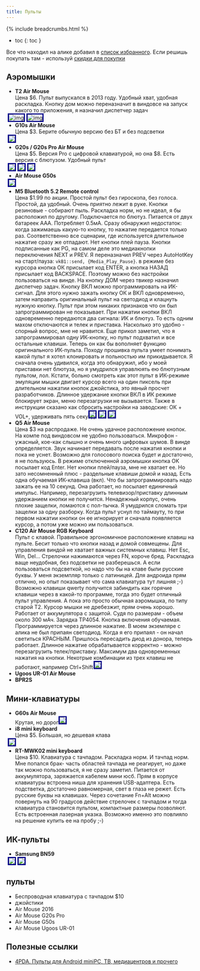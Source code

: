 ```yaml
---
title: Пульты
---
```

{% include breadcrumbs.html %}


<style>
ul li img {
  display: inline;
  border: 3px solid darkblue;
  max-height: 300px;
  width: auto;
  position: relative;
  left: -20px;
  margin: auto;
}
</style>

- toc
{: toc }


Все что находил на алике добавил в [список избранного](https://www.aliexpress.com/p/wishlist/shareReflux.html?groupId=xet8nB20ye162%2Bx176OYvyKcbz8H075XEjM%2FVz60i08%3D). Если решишь покупать там - используй [скидки для покупки](../r/ali.md)

## Аэромышки
- **T2 Air Mouse**  
  Цена $6. Пульт выпускался в 2013 году. Удобный хват, удобная раскладка. Кнопку дом можно переназначит в виндовсе на запуск какого то приложения, я назначил диспетчер задач  
  ![img](./remotecontrol/remote_T2_A008.jpg) ![img](./remotecontrol/remote_T2_A008__1.jpg)
- **G10s Air Mouse**  
  Цена $3. Берите обычную версию без БТ и без подсветки  
  ![](remotecontrol/remote_g10s.webp)
- **G20s / G20s Pro Air Mouse**   
  Цена $5. Версия Pro с цифровой клавиатурой, но она $8. Есть версия с блютузом. Удобный пульт  
  ![](remotecontrol/remote_G20s.webp)  ![](remotecontrol/remote_G20s__1.webp)
  ![](remotecontrol/remote_G20s__2.webp)
- **Air Mouse G50s**  
  ![](remotecontrol/remote_G50S.jpg)
- **M5 Bluetooth 5.2 Remote control**  
  Цена $1.99 по акции. Простой пульт без гироскопа, без голоса. Простой, да удобный. Очень приятно лежит в руке. Кнопки резиновые - собирают пыль. Раскладка норм, но не идеал, я бы расположил по другому. Подключается по блютуз. Питается от двух батареек ААА. Потребляет 0.5мА. Сразу обнаружил недостаток: когда зажимаешь какую-то кнопку, то нажатие передается только раз. Соответственно все сценарии, где используется длительное нажатие сразу же отпадают. Нет кнопки плей пауза. Кнопки подписанные как PG, на самом деле это медиакнопки переключения NEXT и PREV. Я переназначил PREV через AutoHotKey на старт/пауза: `vkB1::send, {Media_Play_Pause}`. в режиме без курсора кнопка ОК присылает код ENTER, а кнопка НАЗАД присылает код BACKSPACE. Поэтому можно без настройки пользоваться на винде. На кнопку ДОМ через твикер назначил диспетчер задач. Кнопку ВКЛ можно программировать на ИК-сигнал. Для этого нужно зажать кнопку ОК и ВКЛ одновременно, затем направить оригинальный пульт на светодиод и клацнуть нужную кнопку. Пульт при этом никаких признаков что он был запрограммирован не показывает. При нажатии кнопки ВКЛ одновременно передаются два сигнала: ИК и блютуз. То есть одним махом отключаются и телек и приставка. Насколько это удобно - спорный вопрос, мне не нравится. Еще прикол заметил, что я запрограммировал одну ИК-кнопку, но пульт подхватил и все остальные клавиши. Теперь он как бы вополняет функцию оригинального ИК-пульта. Походу прошивка пульта умеет понимать какой пульт я хотел клонировать и польностью им прикидывается. Я сначала очень удивился, когда это обнаружил, ибо у моей приставки нет блютуза, но я умудрился управлюять ею блютузным пультом, лол. Кстати, больно смотреть как этот пульт в ИК-режиме эмуляции мышки двигает курсор всего на один пиксель при длительном нажатии кнопок джойстика, это явный просчет разработчиков. Длинное удержание кнопки ВКЛ в ИК режиме блокирует экран, меню перезагрузки не вызывается. Также в инструкции сказано как сбросить настройки на заводские: ОК + VOL+, удерживать пять секунд
  ![](remotecontrol/remote_M5.webp)  ![](remotecontrol/remote_M5__1.webp)
  ![](remotecontrol/remote_M5__2.webp)
- **Q5 Air Mouse**  
  Цена $3 на распродаже. Не очень удачное расположение кнопок. На компе под виндовсом не удобно пользоваться.  Микрофон - ужасный, кое-как слышно и очень много цифровых шумов. В винде определяется. Звук начинает передавать после нажатия кнопки и пока не уснет. Возможно для голосового поиска будет и достаточно, я не пользуюсь. В режиме отключенной аэромышки кнопка OK посылает код Enter. Нет кнопки плей/пауза, мне не хватает ее. Но зато несомненный плюс - раздельные клавиши домой и назад. Есть одна обучаемая ИК-клавиша (вкл). Что бы запрограммировать надо зажать ее на 10 секунд. Она работает, но посылает единичный импульс. Например, перезагрузить телевизор/приставку длинным удержанием кнопки не получится. Ненадежный корпус, очень плохие защелки, ломаются с пол-тычка. Я умудрился сломать три защелки за одну разборку. Когда пульт уснул по таймауту, то при первом нажатии кнопки он ее игнорирует и сначала появляется курсор, а потом уже можно им пользоваться.
- **C120 Air Mouse RGB Keyboard**  
  Пульт с клавой. Правильное эргономичное расположение клавиш на пульте. Бесит только что кнопки назад и домой совмещены. Для управления виндой не хватает важных системных клавиш. Нет Esc, Win, Del... Стрелочки нажимаются через FN, короче бред. Раскладка ваще неудобная, без подсветки не разберешься. А если пользоваться подсветкой, но надо что бы на клаве были русские буквы. У меня экземпляр только с латиницей. Для андроида прям отлично, но опыт показывает что сама клавиатура тут лишняя ;-)  Возможно клавиши qwerty получится забиндить как горячие клавиши через в какой-то программе, тогда это будет отличный пульт управления. А пока это просто обычная аэромышка, по типу старой T2. Курсор мышки не дребезжит, прям очень хорошо. Работает от аккумулятора с защитой. Судя по размерам - объем около 300 мАч. Зарядка TP4054. Кнопка включения обучаемая. Программируется через длинное нажатие. В моем экземляре с алика не был припаян светодиод. Когда я его припаял - он начал светиться КРАСНЫМ. Пришлось пересадить диод из донора, теперь работает. Длинное нажатие обрабатывается корректно - можно перезагрузить телек/приставку. Максимум два одновременных нажатия на кнопки. Некотрые комбинации из трех клавиш не работают, например Ctrl+Shift+V
  ![](remotecontrol/remote_c120.webp)
- **Ugoos UR-01 Air Mouse**
- **BPR2S**

## Мини-клавиатуры
- **G60s Air Mouse**  
  Крутая, но дорогая
  ![](remotecontrol/remote_G60S.webp)
- **i8 mini keyboard**  
  Цена $5. Большая, но дешевая клава  
  ![](remotecontrol/remote_i8_.jpg)
- **RT-MWK02 mini keyboard**  
   Цена $10. Клавиатура с тачпадом. Раскладка норм. И тачпад норм. Мне попался брак- часть областей тачпада не реагирует, но даже так можно пользоваться, я не сразу заметил. Питается от аккумулятора, заряжается кабелем мини юсб. Прям в корпусе клавиатуры встроена ниша для хранения USB-адаптера. Есть подстветка, достаточно равномерная, свет в глаза не режет. Есть русские буквы на клавишах. Через сочетание Fn+Alt можно повернуть на 90 градусов действие стрелочек с тачпадом и тогда клавиатура становится пультом, компактные размеры позволяют. Есть встроенная лазерная указка. Возможно именно это повлияло на решение купить ее на пробу ;-)

## ИК-пульты
- **Samsung BN59**  
 ![](remotecontrol/remote_ir_BN59.webp) ![](remotecontrol/remote_ir_BN59_v2.jpg)


## пульты
- Беспроводная клавиатура с тачпадом $10 
- джойстики
- Air Mouse 2016
- Air Mouse G20s Pro
- Air Mouse G50s
- Air Mouse Ugoos UR-01

## Полезные ссылки
- [4PDA. Пульты для Android miniPC, ТВ, медиацентров и прочего](https://4pda.to/forum/index.php?showtopic=400717&st=31100)
